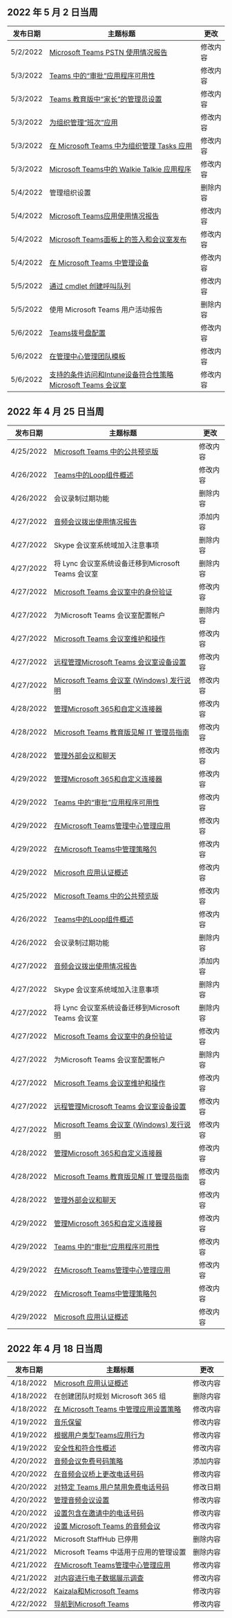 <!-- This file is generated automatically each week. Changes made to this file will be overwritten.-->




## <a name="week-of-may-02-2022"></a>2022 年 5 月 2 日当周


| 发布日期 |主题标题 | 更改 |
|------|------------|--------|
| 5/2/2022 | [Microsoft Teams PSTN 使用情况报告](/MicrosoftTeams/teams-analytics-and-reports/pstn-usage-report) | 修改内容 |
| 5/3/2022 | [Teams 中的“审批”应用程序可用性](/MicrosoftTeams/approval-admin) | 修改内容 |
| 5/3/2022 | [Teams 教育版中“家长”的管理员设置](/MicrosoftTeams/edu-parents-app) | 修改内容 |
| 5/3/2022 | [为组织管理“班次”应用](/MicrosoftTeams/expand-teams-across-your-org/shifts/manage-the-shifts-app-for-your-organization-in-teams) | 修改内容 |
| 5/3/2022 | [在 Microsoft Teams 中为组织管理 Tasks 应用](/MicrosoftTeams/manage-tasks-app) | 修改内容 |
| 5/3/2022 | [Microsoft Teams中的 Walkie Talkie 应用程序](/MicrosoftTeams/walkie-talkie) | 修改内容 |
| 5/4/2022 | 管理组织设置 | 删除内容 |
| 5/4/2022 | [Microsoft Teams应用使用情况报告](/MicrosoftTeams/teams-analytics-and-reports/app-usage-report) | 修改内容 |
| 5/4/2022 | [Microsoft Teams面板上的签入和会议室发布](/MicrosoftTeams/devices/check-in-and-room-release) | 修改内容 |
| 5/4/2022 | [在 Microsoft Teams 中管理设备](/MicrosoftTeams/devices/device-management) | 修改内容 |
| 5/5/2022 | [通过 cmdlet 创建呼叫队列](/MicrosoftTeams/create-a-phone-system-call-queue-via-cmdlets) | 修改内容 |
| 5/5/2022 | 使用 Microsoft Teams 用户活动报告 | 删除内容 |
| 5/6/2022 | [Teams拨号盘配置](/MicrosoftTeams/dial-pad-configuration) | 修改内容 |
| 5/6/2022 | [在管理中心管理团队模板](/MicrosoftTeams/templates-policies) | 修改内容 |
| 5/6/2022 | [支持的条件访问和Intune设备符合性策略Microsoft Teams 会议室](/MicrosoftTeams/rooms/supported-ca-and-compliance-policies) | 修改内容 |


## <a name="week-of-april-25-2022"></a>2022 年 4 月 25 日当周


| 发布日期 |主题标题 | 更改 |
|------|------------|--------|
| 4/25/2022 | [Microsoft Teams 中的公共预览版](/MicrosoftTeams/public-preview-doc-updates) | 修改内容 |
| 4/26/2022 | [Teams中的Loop组件概述](/MicrosoftTeams/loop-components-in-teams) | 修改内容 |
| 4/26/2022 | 会议录制过期功能 | 删除内容 |
| 4/27/2022 | [音频会议拨出使用情况报告](/MicrosoftTeams/audio-conferencing-dial-out-usage-report) | 添加内容 |
| 4/27/2022 | Skype 会议室系统域加入注意事项 | 删除内容 |
| 4/27/2022 | 将 Lync 会议室系统设备迁移到Microsoft Teams 会议室 | 删除内容 |
| 4/27/2022 | [Microsoft Teams 会议室中的身份验证](/MicrosoftTeams/rooms/rooms-authentication) | 修改内容 |
| 4/27/2022 | 为Microsoft Teams 会议室配置帐户 | 删除内容 |
| 4/27/2022 | [Microsoft Teams 会议室维护和操作](/MicrosoftTeams/rooms/rooms-operations) | 修改内容 |
| 4/27/2022 | [远程管理Microsoft Teams 会议室设备设置](/MicrosoftTeams/rooms/xml-config-file) | 修改内容 |
| 4/27/2022 | [Microsoft Teams 会议室 (Windows) 发行说明](/MicrosoftTeams/rooms/rooms-release-note) | 修改内容 |
| 4/28/2022 | [管理Microsoft 365和自定义连接器](/MicrosoftTeams/office-365-custom-connectors) | 修改内容 |
| 4/28/2022 | [Microsoft Teams 教育版见解 IT 管理员指南](/MicrosoftTeams/class-insights) | 修改内容 |
| 4/28/2022 | [管理外部会议和聊天](/MicrosoftTeams/manage-external-access) | 修改内容 |
| 4/29/2022 | [管理Microsoft 365和自定义连接器](/MicrosoftTeams/office-365-custom-connectors) | 修改内容 |
| 4/29/2022 | [Teams 中的“审批”应用程序可用性](/MicrosoftTeams/approval-admin) | 修改内容 |
| 4/29/2022 | [在Microsoft Teams管理中心管理应用](/MicrosoftTeams/manage-apps) | 修改内容 |
| 4/29/2022 | [在Microsoft Teams中管理策略包](/MicrosoftTeams/manage-policy-packages) | 修改内容 |
| 4/29/2022 | [Microsoft 应用认证概述](/MicrosoftTeams/overview-of-app-certification) | 修改内容 |
| 4/25/2022 | [Microsoft Teams 中的公共预览版](/MicrosoftTeams/public-preview-doc-updates) | 修改内容 |
| 4/26/2022 | [Teams中的Loop组件概述](/MicrosoftTeams/loop-components-in-teams) | 修改内容 |
| 4/26/2022 | 会议录制过期功能 | 删除内容 |
| 4/27/2022 | [音频会议拨出使用情况报告](/MicrosoftTeams/audio-conferencing-dial-out-usage-report) | 添加内容 |
| 4/27/2022 | Skype 会议室系统域加入注意事项 | 删除内容 |
| 4/27/2022 | 将 Lync 会议室系统设备迁移到Microsoft Teams 会议室 | 删除内容 |
| 4/27/2022 | [Microsoft Teams 会议室中的身份验证](/MicrosoftTeams/rooms/rooms-authentication) | 修改内容 |
| 4/27/2022 | 为Microsoft Teams 会议室配置帐户 | 删除内容 |
| 4/27/2022 | [Microsoft Teams 会议室维护和操作](/MicrosoftTeams/rooms/rooms-operations) | 修改内容 |
| 4/27/2022 | [远程管理Microsoft Teams 会议室设备设置](/MicrosoftTeams/rooms/xml-config-file) | 修改内容 |
| 4/27/2022 | [Microsoft Teams 会议室 (Windows) 发行说明](/MicrosoftTeams/rooms/rooms-release-note) | 修改内容 |
| 4/28/2022 | [管理Microsoft 365和自定义连接器](/MicrosoftTeams/office-365-custom-connectors) | 修改内容 |
| 4/28/2022 | [Microsoft Teams 教育版见解 IT 管理员指南](/MicrosoftTeams/class-insights) | 修改内容 |
| 4/28/2022 | [管理外部会议和聊天](/MicrosoftTeams/manage-external-access) | 修改内容 |
| 4/29/2022 | [管理Microsoft 365和自定义连接器](/MicrosoftTeams/office-365-custom-connectors) | 修改内容 |
| 4/29/2022 | [Teams 中的“审批”应用程序可用性](/MicrosoftTeams/approval-admin) | 修改内容 |
| 4/29/2022 | [在Microsoft Teams管理中心管理应用](/MicrosoftTeams/manage-apps) | 修改内容 |
| 4/29/2022 | [在Microsoft Teams中管理策略包](/MicrosoftTeams/manage-policy-packages) | 修改内容 |
| 4/29/2022 | [Microsoft 应用认证概述](/MicrosoftTeams/overview-of-app-certification) | 修改内容 |


## <a name="week-of-april-18-2022"></a>2022 年 4 月 18 日当周


| 发布日期 |主题标题 | 更改 |
|------|------------|--------|
| 4/18/2022 | [Microsoft 应用认证概述](/MicrosoftTeams/overview-of-app-certification) | 修改内容 |
| 4/18/2022 | 在创建团队时规划 Microsoft 365 组 | 删除内容 |
| 4/18/2022 | [在 Microsoft Teams 中管理应用设置策略](/MicrosoftTeams/teams-app-setup-policies) | 修改内容 |
| 4/19/2022 | [音乐保留](/MicrosoftTeams/music-on-hold) | 修改内容 |
| 4/19/2022 | [根据用户类型Teams应用行为](/MicrosoftTeams/non-standard-users) | 修改内容 |
| 4/19/2022 | [安全性和符合性概述](/MicrosoftTeams/security-compliance-overview) | 修改内容 |
| 4/20/2022 | [音频会议免费号码策略](/MicrosoftTeams/audio-conferencing-toll-free-numbers-policy) | 添加内容 |
| 4/20/2022 | [在音频会议桥上更改电话号码](/MicrosoftTeams/change-the-phone-numbers-on-your-audio-conferencing-bridge) | 修改内容 |
| 4/20/2022 | [对特定 Teams 用户禁用免费电话号码](/MicrosoftTeams/disabling-toll-free-numbers-for-specific-teams-users) | 修改日期 |
| 4/20/2022 | [管理音频会议设置](/MicrosoftTeams/manage-the-audio-conferencing-settings-for-my-organization-in-teams) | 修改内容 |
| 4/20/2022 | [设置包含在邀请中的电话号码](/MicrosoftTeams/set-the-phone-numbers-included-on-invites-in-teams) | 修改内容 |
| 4/20/2022 | [设置 Microsoft Teams 的音频会议](/MicrosoftTeams/set-up-audio-conferencing-in-teams) | 修改内容 |
| 4/21/2022 | Microsoft StaffHub 已停用 | 删除内容 |
| 4/21/2022 | Microsoft Teams 中适用于应用的管理设置 | 删除内容 |
| 4/21/2022 | [在Microsoft Teams管理中心管理应用](/MicrosoftTeams/manage-apps) | 修改内容 |
| 4/21/2022 | [对内容进行电子数据展示调查](/MicrosoftTeams/ediscovery-investigation) | 修改内容 |
| 4/22/2022 | [Kaizala和Microsoft Teams](/MicrosoftTeams/get-started-kaizala-teams) | 修改内容 |
| 4/22/2022 | [导航到Microsoft Teams](/MicrosoftTeams/navigate-teams) | 修改内容 |
